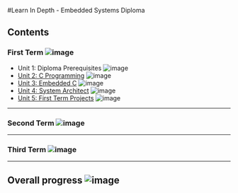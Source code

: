 #Learn In Depth - Embedded Systems Diploma

## Contents

### First Term ![image](https://progress-bar.dev/40/?title=InProgress)

- Unit 1: Diploma Prerequisites  ![image](https://progress-bar.dev/100/?title=No_Assignments)
- [Unit 2: C Programming](Unit%202%20-%20C%20Programming) ![image](https://progress-bar.dev/100/)
- [Unit 3: Embedded C](Unit%203%20-%20Embedded%20C)  ![image](https://progress-bar.dev/20/)
- [Unit 4: System Architect](Unit%204%20-%20System%20Architect)  ![image](https://progress-bar.dev/0/)
- [Unit 5: First Term Projects](Unit%205%20-%20First%20Term%20Projects)  ![image](https://progress-bar.dev/0/)

---
### Second Term ![image](https://progress-bar.dev/0/?title=StartSoon)

---
### Third Term ![image](https://progress-bar.dev/0/?title=StartSoon)

---

## Overall progress ![image](https://progress-bar.dev/0/?scale=3&title=Terms&suffix=&width=230&color=aa00ff)

